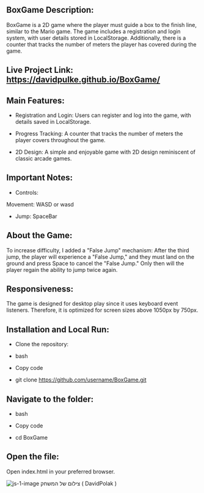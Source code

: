 ## BoxGame Description:

BoxGame is a 2D game where the player must guide a box to the finish line, similar to the Mario game. The game includes a registration and login system, with user details stored in LocalStorage. Additionally, there is a counter that tracks the number of meters the player has covered during the game.


## Live Project Link: https://davidpulke.github.io/BoxGame/

## Main Features:

- Registration and Login: Users can register and log into the game, with details saved in LocalStorage.

- Progress Tracking: A counter that tracks the number of meters the player covers throughout the game.

- 2D Design: A simple and enjoyable game with 2D design reminiscent of classic arcade games.

## Important Notes:

- Controls:

Movement: WASD or wasd

- Jump: SpaceBar

## About the Game:

To increase difficulty, I added a "False Jump" mechanism: After the third jump, the player will experience a "False Jump," and they must land on the ground and press Space to cancel the "False Jump." Only then will the player regain the ability to jump twice again.

## Responsiveness:

The game is designed for desktop play since it uses keyboard event listeners. Therefore, it is optimized for screen sizes above 1050px by 750px.


## Installation and Local Run:

- Clone the repository:

- bash

- Copy code

- git clone https://github.com/username/BoxGame.git

## Navigate to the folder:

- bash

- Copy code

- cd BoxGame

## Open the file:

Open index.html in your preferred browser.



![js-1-image](https://github.com/user-attachments/assets/6ea30d73-7a87-4d55-8be0-a11d1063f68e)
צילום של המשחק ( DavidPolak )
